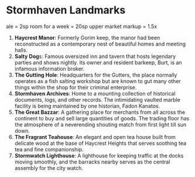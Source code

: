 # Stormhaven Landmarks
ale = 2sp
room for a week = 20sp
upper market markup = 1.5x
1. **Haycrest Manor**: Formerly Gorim keep, the manor had been reconstructed as a contemporary nest of beautiful homes and meeting halls.
2. **Salty Dog**s: Famous oversized inn and tavern that hosts legendary parties and shows nightly. Its owner and resident barkeep, Burt, is an infamous information broker.
3. **The Gutting Hole**: Headquarters for the Gutters, the place normally operates as a fish salting workshop but are known to gut many other things within the shop for their criminal enterprise.
4. **Stormhaven Archives**: Home to a mounting collection of historical documents, logs, and other records. The intimidating vaulted marble facility is being maintained by one historian, Fadon Kanatos.
5. **The Great Bazzar**: A gathering place for merchants from all across the continent to buy and sell large quantities of goods. The trading floor has the atmosphere of a neverending shouting match from first light till sun down.
6. **The Fragrant Teahouse**: An elegant and open tea house built from delicate wood at the base of Haycrest Heights that serves soothing tea tea and fine companionship.
7. **Stormwatch Lighthouse**: A lighthouse for keeping traffic at the docks moving smoothly, and the barracks nearby serves as the central assembly for the city watch.